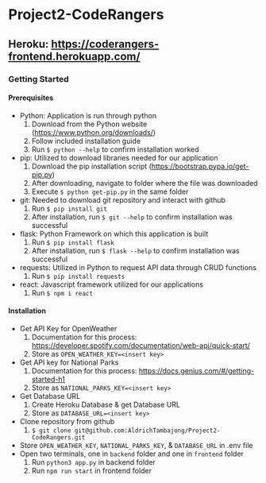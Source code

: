 # Project2-CodeRangers

## Heroku: https://coderangers-frontend.herokuapp.com/

### Getting Started

#### Prerequisites

- Python: Application is run through python
  1. Download from the Python website (https://www.python.org/downloads/)
  2. Follow included installation guide
  3. Run `$ python --help` to confirm installation worked
- pip: Utilized to download libraries needed for our application
  1. Download the pip installation script (https://bootstrap.pypa.io/get-pip.py)
  2. After downloading, navigate to folder where the file was downloaded
  3. Execute `$ python get-pip.py` in the same folder
- git: Needed to download git repository and interact with github
  1. Run `$ pip install git`
  2. After installation, run `$ git --help` to confirm installation was successful
- flask: Python Framework on which this application is built
  1. Run `$ pip install flask`
  2. After installation, run `$ flask --help` to confirm installation was successful
- requests: Utilized in Python to request API data through CRUD functions
  1. Run `$ pip install requests`
- react: Javascript framework utilized for our applications
  1. Run `$ npm i react`

#### Installation

- Get API Key for OpenWeather
  1. Documentation for this process: https://developer.spotify.com/documentation/web-api/quick-start/
  2. Store as `OPEN_WEATHER_KEY=<insert key>`
- Get API key for National Parks
  1. Documentation for this process: https://docs.genius.com/#/getting-started-h1
  2. Store as `NATIONAL_PARKS_KEY=<insert key>`
- Get Database URL
  1. Create Heroku Database & get Database URL
  2. Store as `DATABASE_URL=<insert key>`
- Clone repository from github
  1. `$ git clone git@github.com:AldrichTambajong/Project2-CodeRangers.git`
- Store `OPEN_WEATHER_KEY`, `NATIONAL_PARKS_KEY`, & `DATABASE_URL` in .env file
- Open two terminals, one in `backend` folder and one in `frontend` folder
  1. Run `python3 app.py` in backend folder
  2. Run `npm run start` in frontend folder
